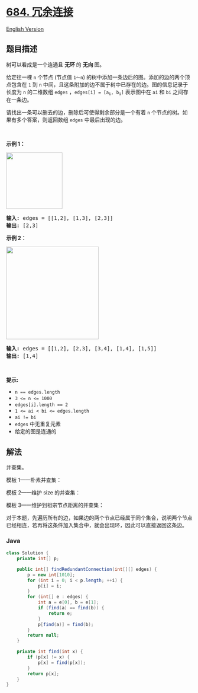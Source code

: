 # [684. 冗余连接](https://leetcode.cn/problems/redundant-connection)

[English Version](/solution/0600-0699/0684.Redundant%20Connection/README_EN.md)

## 题目描述

<!-- 这里写题目描述 -->

<p>树可以看成是一个连通且 <strong>无环 </strong>的 <strong>无向 </strong>图。</p>

<p>给定往一棵 <code>n</code> 个节点 (节点值 <code>1～n</code>) 的树中添加一条边后的图。添加的边的两个顶点包含在 <code>1</code> 到 <code>n</code> 中间，且这条附加的边不属于树中已存在的边。图的信息记录于长度为 <code>n</code> 的二维数组 <code>edges</code> ，<code>edges[i] = [a<sub>i</sub>, b<sub>i</sub>]</code> 表示图中在 <code>ai</code> 和 <code>bi</code> 之间存在一条边。</p>

<p>请找出一条可以删去的边，删除后可使得剩余部分是一个有着 <code>n</code> 个节点的树。如果有多个答案，则返回数组 <code>edges</code> 中最后出现的边。</p>

<p> </p>

<p><strong>示例 1：</strong></p>

<p><img alt="" src="https://fastly.jsdelivr.net/gh/doocs/leetcode@main/solution/0600-0699/0684.Redundant%20Connection/images/1626676174-hOEVUL-image.png" style="width: 152px; " /></p>

<pre>
<strong>输入:</strong> edges = [[1,2], [1,3], [2,3]]
<strong>输出:</strong> [2,3]
</pre>

<p><strong>示例 2：</strong></p>

<p><img alt="" src="https://fastly.jsdelivr.net/gh/doocs/leetcode@main/solution/0600-0699/0684.Redundant%20Connection/images/1626676179-kGxcmu-image.png" style="width: 250px; " /></p>

<pre>
<strong>输入:</strong> edges = [[1,2], [2,3], [3,4], [1,4], [1,5]]
<strong>输出:</strong> [1,4]
</pre>

<p> </p>

<p><strong>提示:</strong></p>

<ul>
	<li><code>n == edges.length</code></li>
	<li><code>3 <= n <= 1000</code></li>
	<li><code>edges[i].length == 2</code></li>
	<li><code>1 <= ai < bi <= edges.length</code></li>
	<li><code>ai != bi</code></li>
	<li><code>edges</code> 中无重复元素</li>
	<li>给定的图是连通的 </li>
</ul>

## 解法

并查集。

模板 1——朴素并查集：

模板 2——维护 size 的并查集：

模板 3——维护到祖宗节点距离的并查集：

对于本题，先遍历所有的边，如果边的两个节点已经属于同个集合，说明两个节点已经相连，若再将这条件加入集合中，就会出现环，因此可以直接返回这条边。

### **Java**

```java
class Solution {
    private int[] p;

    public int[] findRedundantConnection(int[][] edges) {
        p = new int[1010];
        for (int i = 0; i < p.length; ++i) {
            p[i] = i;
        }
        for (int[] e : edges) {
            int a = e[0], b = e[1];
            if (find(a) == find(b)) {
                return e;
            }
            p[find(a)] = find(b);
        }
        return null;
    }

    private int find(int x) {
        if (p[x] != x) {
            p[x] = find(p[x]);
        }
        return p[x];
    }
}
```
